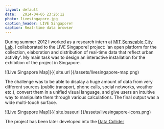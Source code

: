 ```yaml
---
layout: default
date:   2014-04-06 23:26:12
photo: livesingapore.jpg
caption_header: LIVE Singapore!
caption: Real-time data browser
---
```


During summer 2012 I worked as a research intern at [MIT Senseable City Lab](http://senseable.mit.edu). I collaborated to the LIVE Singapore! project: 'an open platform for the collection, elaboration and distribution of real-time data that reflect urban activity'. My main task was to design an interactive installation for the exhibition of the project in Singapore. 

![Live Singapore Map]({{ site.url }}/assets/livesingapore-map.png)

The challenge was to be able to display a huge amount of data from very different sources (public transport, phone calls, social networks, weather etc.), convert them in a unified visual language, and give users an intuitive way to manipulate them through various calculations. The final output was a wide multi-touch surface.

![Live Singapore Map]({{ site.baseurl }}/assets/livesingapore-icons.png)

The project has been later developed into the [Data Collider](http://datacollider.io)